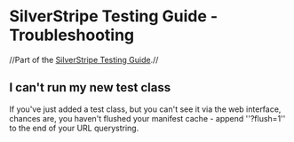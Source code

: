 # SilverStripe Testing Guide - Troubleshooting

//Part of the [SilverStripe Testing Guide](testing-guide).//

## I can't run my new test class

If you've just added a test class, but you can't see it via the web interface, chances are, you haven't flushed your manifest cache - append ''?flush=1'' to the end of your URL querystring.
